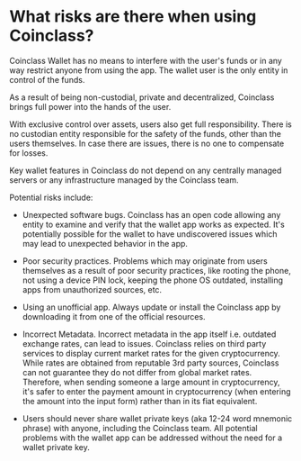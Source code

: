 # What risks are there when using Coinclass?

Coinclass Wallet has no means to interfere with the user's funds or in any way restrict anyone from using the app. The wallet user is the only entity in control of the funds.

As a result of being non-custodial, private and decentralized, Coinclass brings full power into the hands of the user.

With exclusive control over assets, users also get full responsibility. There is no custodian entity responsible for the safety of the funds, other than the users themselves. In case there are issues, there is no one to compensate for losses.

Key wallet features in Coinclass do not depend on any centrally managed servers or any infrastructure managed by the Coinclass team.

Potential risks include:

- Unexpected software bugs. Coinclass has an open code allowing any entity to examine and verify that the wallet app works as expected. It's potentially possible for the wallet to have undiscovered issues which may lead to unexpected behavior in the app.

- Poor security practices. Problems which may originate from users themselves as a result of poor security practices, like rooting the phone, not using a device PIN lock, keeping the phone OS outdated, installing apps from unauthorized sources, etc.

- Using an unofficial app. Always update or install the Coinclass app by downloading it from one of the official resources.

- Incorrect Metadata. Incorrect metadata in the app itself i.e. outdated exchange rates, can lead to issues. Coinclass relies on third party services to display current market rates for the given cryptocurrency. While rates are obtained from reputable 3rd party sources, Coinclass can not guarantee they do not differ from global market rates. Therefore, when sending someone a large amount in cryptocurrency, it's safer to enter the payment amount in cryptocurrency (when entering the amount into the input form) rather than in its fiat equivalent.

- Users should never share wallet private keys (aka 12-24 word mnemonic phrase) with anyone, including the Coinclass team. All potential problems with the wallet app can be addressed without the need for a wallet private key.
